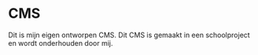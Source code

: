 # CMS #

Dit is mijn eigen ontworpen CMS. Dit CMS is gemaakt in een schoolproject en wordt onderhouden door mij.

